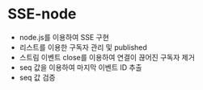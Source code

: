 # SSE-node

- node.js를 이용하여 SSE 구현
- 리스트를 이용한 구독자 관리 및 published
- 스트림 이벤트 close를 이용하여 연결이 끊어진 구독자 제거
- seq 값을 이용하여 마지막 이벤트 ID 추출
- seq 값 검증
